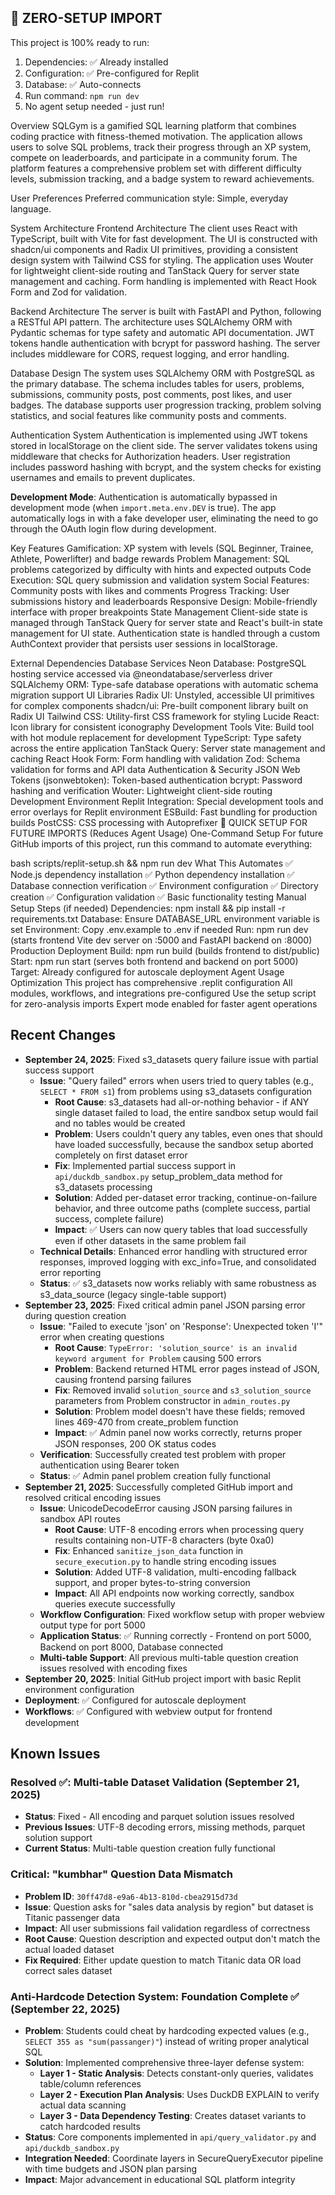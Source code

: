 ## 🚀 ZERO-SETUP IMPORT

This project is 100% ready to run:

1. Dependencies: ✅ Already installed
2. Configuration: ✅ Pre-configured for Replit
3. Database: ✅ Auto-connects
4. Run command: `npm run dev`
5. No agent setup needed - just run!

Overview
SQLGym is a gamified SQL learning platform that combines coding practice with fitness-themed motivation. The application allows users to solve SQL problems, track their progress through an XP system, compete on leaderboards, and participate in a community forum. The platform features a comprehensive problem set with different difficulty levels, submission tracking, and a badge system to reward achievements.

User Preferences
Preferred communication style: Simple, everyday language.

System Architecture
Frontend Architecture
The client uses React with TypeScript, built with Vite for fast development. The UI is constructed with shadcn/ui components and Radix UI primitives, providing a consistent design system with Tailwind CSS for styling. The application uses Wouter for lightweight client-side routing and TanStack Query for server state management and caching. Form handling is implemented with React Hook Form and Zod for validation.

Backend Architecture
The server is built with FastAPI and Python, following a RESTful API pattern. The architecture uses SQLAlchemy ORM with Pydantic schemas for type safety and automatic API documentation. JWT tokens handle authentication with bcrypt for password hashing. The server includes middleware for CORS, request logging, and error handling.

Database Design
The system uses SQLAlchemy ORM with PostgreSQL as the primary database. The schema includes tables for users, problems, submissions, community posts, post comments, post likes, and user badges. The database supports user progression tracking, problem solving statistics, and social features like community posts and comments.

Authentication System
Authentication is implemented using JWT tokens stored in localStorage on the client side. The server validates tokens using middleware that checks for Authorization headers. User registration includes password hashing with bcrypt, and the system checks for existing usernames and emails to prevent duplicates.

**Development Mode**: Authentication is automatically bypassed in development mode (when `import.meta.env.DEV` is true). The app automatically logs in with a fake developer user, eliminating the need to go through the OAuth login flow during development.

Key Features
Gamification: XP system with levels (SQL Beginner, Trainee, Athlete, Powerlifter) and badge rewards
Problem Management: SQL problems categorized by difficulty with hints and expected outputs
Code Execution: SQL query submission and validation system
Social Features: Community posts with likes and comments
Progress Tracking: User submissions history and leaderboards
Responsive Design: Mobile-friendly interface with proper breakpoints
State Management
Client-side state is managed through TanStack Query for server state and React's built-in state management for UI state. Authentication state is handled through a custom AuthContext provider that persists user sessions in localStorage.

External Dependencies
Database Services
Neon Database: PostgreSQL hosting service accessed via @neondatabase/serverless driver
SQLAlchemy ORM: Type-safe database operations with automatic schema migration support
UI Libraries
Radix UI: Unstyled, accessible UI primitives for complex components
shadcn/ui: Pre-built component library built on Radix UI
Tailwind CSS: Utility-first CSS framework for styling
Lucide React: Icon library for consistent iconography
Development Tools
Vite: Build tool with hot module replacement for development
TypeScript: Type safety across the entire application
TanStack Query: Server state management and caching
React Hook Form: Form handling with validation
Zod: Schema validation for forms and API data
Authentication & Security
JSON Web Tokens (jsonwebtoken): Token-based authentication
bcrypt: Password hashing and verification
Wouter: Lightweight client-side routing
Development Environment
Replit Integration: Special development tools and error overlays for Replit environment
ESBuild: Fast bundling for production builds
PostCSS: CSS processing with Autoprefixer
🚀 QUICK SETUP FOR FUTURE IMPORTS (Reduces Agent Usage)
One-Command Setup
For future GitHub imports of this project, run this command to automate everything:

bash scripts/replit-setup.sh && npm run dev
What This Automates
✅ Node.js dependency installation
✅ Python dependency installation
✅ Database connection verification
✅ Environment configuration
✅ Directory creation
✅ Configuration validation
✅ Basic functionality testing
Manual Setup Steps (if needed)
Dependencies: npm install && pip install -r requirements.txt
Database: Ensure DATABASE_URL environment variable is set
Environment: Copy .env.example to .env if needed
Run: npm run dev (starts frontend Vite dev server on :5000 and FastAPI backend on :8000)
Production Deployment
Build: npm run build (builds frontend to dist/public)
Start: npm run start (serves both frontend and backend on port 5000)
Target: Already configured for autoscale deployment
Agent Usage Optimization
This project has comprehensive .replit configuration
All modules, workflows, and integrations pre-configured
Use the setup script for zero-analysis imports
Expert mode enabled for faster agent operations

## Recent Changes
- **September 24, 2025**: Fixed s3_datasets query failure issue with partial success support
  - **Issue**: "Query failed" errors when users tried to query tables (e.g., `SELECT * FROM s1`) from problems using s3_datasets configuration  
    - **Root Cause**: s3_datasets had all-or-nothing behavior - if ANY single dataset failed to load, the entire sandbox setup would fail and no tables would be created
    - **Problem**: Users couldn't query any tables, even ones that should have loaded successfully, because the sandbox setup aborted completely on first dataset error
    - **Fix**: Implemented partial success support in `api/duckdb_sandbox.py` setup_problem_data method for s3_datasets processing
    - **Solution**: Added per-dataset error tracking, continue-on-failure behavior, and three outcome paths (complete success, partial success, complete failure)
    - **Impact**: ✅ Users can now query tables that load successfully even if other datasets in the same problem fail
  - **Technical Details**: Enhanced error handling with structured error responses, improved logging with exc_info=True, and consolidated error reporting
  - **Status**: ✅ s3_datasets now works reliably with same robustness as s3_data_source (legacy single-table support)
- **September 23, 2025**: Fixed critical admin panel JSON parsing error during question creation
  - **Issue**: "Failed to execute 'json' on 'Response': Unexpected token 'I'" error when creating questions
    - **Root Cause**: `TypeError: 'solution_source' is an invalid keyword argument for Problem` causing 500 errors
    - **Problem**: Backend returned HTML error pages instead of JSON, causing frontend parsing failures
    - **Fix**: Removed invalid `solution_source` and `s3_solution_source` parameters from Problem constructor in `admin_routes.py`
    - **Solution**: Problem model doesn't have these fields; removed lines 469-470 from create_problem function
    - **Impact**: ✅ Admin panel now works correctly, returns proper JSON responses, 200 OK status codes
  - **Verification**: Successfully created test problem with proper authentication using Bearer token
  - **Status**: ✅ Admin panel problem creation fully functional
- **September 21, 2025**: Successfully completed GitHub import and resolved critical encoding issues
  - **Issue**: UnicodeDecodeError causing JSON parsing failures in sandbox API routes
    - **Root Cause**: UTF-8 encoding errors when processing query results containing non-UTF-8 characters (byte 0xa0)
    - **Fix**: Enhanced `sanitize_json_data` function in `secure_execution.py` to handle string encoding issues
    - **Solution**: Added UTF-8 validation, multi-encoding fallback support, and proper bytes-to-string conversion
    - **Impact**: All API endpoints now working correctly, sandbox queries execute successfully
  - **Workflow Configuration**: Fixed workflow setup with proper webview output type for port 5000
  - **Application Status**: ✅ Running correctly - Frontend on port 5000, Backend on port 8000, Database connected
  - **Multi-table Support**: All previous multi-table question creation issues resolved with encoding fixes
- **September 20, 2025**: Initial GitHub project import with basic Replit environment configuration
- **Deployment**: ✅ Configured for autoscale deployment
- **Workflows**: ✅ Configured with webview output for frontend development

## Known Issues
### Resolved ✅: Multi-table Dataset Validation (September 21, 2025)
- **Status**: Fixed - All encoding and parquet solution issues resolved
- **Previous Issues**: UTF-8 decoding errors, missing methods, parquet solution support
- **Current Status**: Multi-table question creation fully functional

### Critical: "kumbhar" Question Data Mismatch  
- **Problem ID**: `30ff47d8-e9a6-4b13-810d-cbea2915d73d`
- **Issue**: Question asks for "sales data analysis by region" but dataset is Titanic passenger data
- **Impact**: All user submissions fail validation regardless of correctness
- **Root Cause**: Question description and expected output don't match the actual loaded dataset
- **Fix Required**: Either update question to match Titanic data OR load correct sales dataset

### Anti-Hardcode Detection System: Foundation Complete ✅ (September 22, 2025)
- **Problem**: Students could cheat by hardcoding expected values (e.g., `SELECT 355 as "sum(passanger)"`) instead of writing proper analytical SQL
- **Solution**: Implemented comprehensive three-layer defense system:
  - **Layer 1 - Static Analysis**: Detects constant-only queries, validates table/column references
  - **Layer 2 - Execution Plan Analysis**: Uses DuckDB EXPLAIN to verify actual data scanning  
  - **Layer 3 - Data Dependency Testing**: Creates dataset variants to catch hardcoded results
- **Status**: Core components implemented in `api/query_validator.py` and `api/duckdb_sandbox.py`
- **Integration Needed**: Coordinate layers in SecureQueryExecutor pipeline with time budgets and JSON plan parsing
- **Impact**: Major advancement in educational SQL platform integrity
